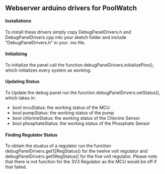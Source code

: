 ## Webserver arduino drivers for PoolWatch ##

#### Installations ####
To install these drivers simply copy DebugPanelDrivers.h and DebugPanelDrivers.cpp into your sketch folder and include "DebugPanelDrivers.h" in your .ino file.

#### Initializing ####
To initialize the panel call the function debugPanelDrivers.initializePins(), which initializes every system as working.

#### Updating Status ####
To Update the debug panel run the function debugPanelDrivers.setStatus(), which takes in:
- bool mcuStatus: the working status of the MCU
- bool pumpStatus: the working status of the pump
- bool chlorineStatus: the working status of the Chlorine Sensor
- bool phosphateStatus: the working status of the Phosphate Sensor

#### Finding Regulator Status ####
To obtain the stuatus of a regulator run the function debugPanelDrivers.get12RegStatus() for the twelve volt regulator and debugPanelDrivers.get5RegStatus() for the five volt regulator. Please note that there is not function for the 3V3 Regulator as the MCU would be off if that failed.